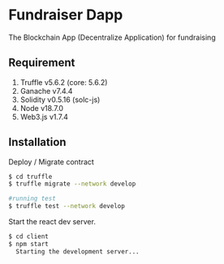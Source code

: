 # Fundraiser Dapp

The Blockchain App (Decentralize Application) for fundraising

## Requirement

1. Truffle v5.6.2 (core: 5.6.2)
2. Ganache v7.4.4
3. Solidity v0.5.16 (solc-js)
4. Node v18.7.0
5. Web3.js v1.7.4

## Installation

Deploy / Migrate contract

```sh
$ cd truffle
$ truffle migrate --network develop

#running test
$ truffle test --network develop
```

Start the react dev server.

```sh
$ cd client
$ npm start
  Starting the development server...
```

